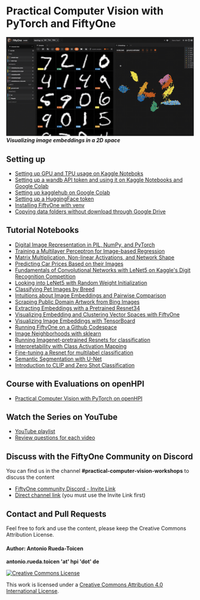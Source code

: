 

# Practical Computer Vision with PyTorch and FiftyOne

![](images/image_embeddings_zero_cluster.gif)
***Visualizing image embeddings in a 2D space***

## Setting up 

* [Setting up GPU and TPU usage on Kaggle Noteboks](https://github.com/andandandand/practical-computer-vision/blob/main/docs/kaggle-gpu-tpu-guide.md)
* [Setting up a wandb API token and using it on Kaggle Notebooks and Google Colab](https://github.com/andandandand/practical-computer-vision/blob/main/docs/setup-wandb.md)
* [Setting up kagglehub on Google Colab](https://github.com/andandandand/practical-computer-vision/blob/main/docs/kagglehub_setup_colab.md)
* [Setting up a HuggingFace token](https://github.com/andandandand/practical-computer-vision/blob/main/docs/huggingface-account-and-token.md)
* [Installing FiftyOne with venv](https://github.com/andandandand/practical-computer-vision/blob/main/docs/fiftyone_venv.md)
* [Copying data folders without download through Google Drive](https://github.com/andandandand/practical-computer-vision/blob/main/docs/add_shortcut_to_google_drive.md)

## Tutorial Notebooks

* [Digital Image Representation in PIL, NumPy, and PyTorch](https://github.com/andandandand/practical-computer-vision/blob/main/notebooks/Digital_Image_Representation_PIL_NumPy_PyTorch.ipynb)
* [Training a Multilayer Perceptron for Image-based Regression](https://github.com/andandandand/practical-computer-vision/blob/main/notebooks/Training_a_Multilayer_Perceptron_for_Image_based_Regression.ipynb)
* [Matrix Multiplication, Non-linear Activations, and Network Shape](https://github.com/andandandand/practical-computer-vision/blob/main/notebooks/Matrix_multiplication_Non_Linearities_and_Network_Shape.ipynb)
* [Predicting Car Prices Based on their Images](https://github.com/andandandand/practical-computer-vision/blob/main/notebooks/Predicting_Car_Prices_Based_on_Their_Images.ipynb)
* [Fundamentals of Convolutional Networks with LeNet5 on Kaggle's Digit Recognition Competition](https://github.com/andandandand/practical-computer-vision/blob/main/notebooks/Kaggle_Competition_LeNet5_Digit_Recognition.ipynb)
* [Looking into LeNet5 with Random Weight Initialization](https://github.com/andandandand/practical-computer-vision/blob/main/notebooks/Looking_into_LeNet5_with_Random_Weights.ipynb)
* [Classifying Pet Images by Breed](https://github.com/andandandand/practical-computer-vision/blob/main/notebooks/Pet_Classification.ipynb)
* [Intuitions about Image Embeddings and Pairwise Comparison](https://github.com/andandandand/practical-computer-vision/blob/main/notebooks/Pairwise_Comparison_of_Embeddings.ipynb)
* [Scraping Public Domain Artwork from Bing Images](https://github.com/andandandand/practical-computer-vision/blob/main/image_scraping/Download_Images_from_Bing_to_Google_Drive.ipynb)
* [Extracting Embeddings with a Pretrained Resnet34](https://github.com/andandandand/practical-computer-vision/blob/main/notebooks/Creating_Embeddings_from_Resnet34.ipynb)
* [Visualizing Embedding and Clustering Vector Spaces with FiftyOne](https://github.com/andandandand/practical-computer-vision/blob/main/notebooks/Visualize_and_Cluster_Embeddings_with_FiftyOne.ipynb)
* [Visualizing Image Embeddings with TensorBoard](https://github.com/andandandand/practical-computer-vision/blob/main/notebooks/Visualizing_Image_Embeddings_with_Tensorboard.ipynb)
* [Running FiftyOne on a Github Codespace](https://github.com/andandandand/fiftyone-getting-started/tree/main)
* [Image Neighborhoods with sklearn](https://github.com/andandandand/practical-computer-vision/blob/main/notebooks/Image_Neighborhoods_and_Clustering_of_Street_Artwork.ipynb)
* [Running Imagenet-pretrained Resnets for classification](https://github.com/andandandand/practical-computer-vision/blob/main/notebooks/Labeling_Images_with_a_Pretrained_Resnet.ipynb)
* [Interpretability with Class Activation Mapping](https://github.com/andandandand/practical-computer-vision/blob/main/notebooks/Interpretability_with_Class_Activation_Mapping.ipynb)
* [Fine-tuning a Resnet for multilabel classification](https://github.com/andandandand/practical-computer-vision/blob/main/notebooks/Finetuning_a_Resnet_for_Multilabel_Classification.ipynb)
* [Semantic Segmentation with U-Net](https://github.com/andandandand/practical-computer-vision/blob/main/notebooks/U-net_Tutorial.ipynb)
* [Introduction to CLIP and Zero Shot Classification](https://github.com/andandandand/practical-computer-vision/blob/main/notebooks/Intro_to_CLIP_ZeroShot_Classification.ipynb)

## Course with Evaluations on openHPI
* [Practical Computer Vision with PyTorch on openHPI](https://open.hpi.de/courses/computervision2025)

## Watch the Series on YouTube

* [YouTube playlist](https://www.youtube.com/playlist?list=PLf-F6yXx9sp9YgRLzuegQWxA71XD13tVH)
* [Review questions for each video](https://github.com/andandandand/practical-computer-vision/blob/main/docs/review_questions.md)

## Discuss with the FiftyOne Community on Discord
You can find us in the channel **#practical-computer-vision-workshops** to discuss the content 
* [FiftyOne community Discord - Invite Link](https://discord.com/invite/fiftyone-community)
* [Direct channel link](https://discord.com/channels/1266527359511564372/1345119286041116763) (you must use the Invite Link first)

## Contact and Pull Requests
Feel free to fork and use the content, please keep the Creative Commons Attribution License. 

#### Author: Antonio Rueda-Toicen

**antonio.rueda.toicen 'at' hpi 'dot' de**

[![Creative Commons License](https://i.creativecommons.org/l/by/4.0/88x31.png)](http://creativecommons.org/licenses/by/4.0/)

This work is licensed under a [Creative Commons Attribution 4.0 International License](http://creativecommons.org/licenses/by/4.0/).
